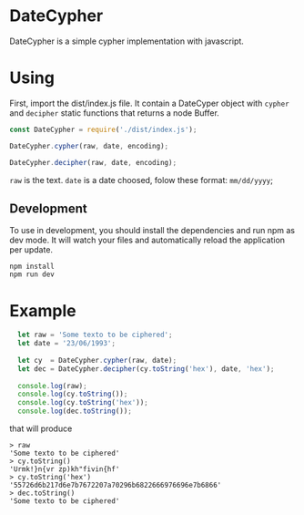 # DateCypher
DateCypher is a simple cypher implementation with javascript.

# Using
First, import the dist/index.js file. It contain a DateCyper object with `cypher` and `decipher` static functions that returns a node Buffer.

```javascript
const DateCypher = require('./dist/index.js'); 
```

```javascript
DateCypher.cypher(raw, date, encoding);
```

```javascript
DateCypher.decipher(raw, date, encoding);
```

`raw` is the text.
`date` is a date choosed, folow these format: `mm/dd/yyyy`;

## Development

To use in development, you should install the dependencies and run npm as dev mode. It will watch your files and automatically reload the application per update.

```shell
npm install
npm run dev
```

# Example

```javascript
  let raw = 'Some texto to be ciphered';
  let date = '23/06/1993';
  
  let cy  = DateCypher.cypher(raw, date);
  let dec = DateCypher.decipher(cy.toString('hex'), date, 'hex');
  
  console.log(raw);
  console.log(cy.toString());
  console.log(cy.toString('hex'));
  console.log(dec.toString());
```

that will produce

```node
> raw
'Some texto to be ciphered'
> cy.toString()
'Urmk!}n{vr zp)kh"fivin{hf'
> cy.toString('hex')
'55726d6b217d6e7b7672207a70296b6822666976696e7b6866'
> dec.toString()
'Some texto to be ciphered'
```
